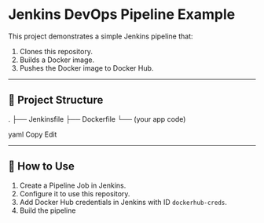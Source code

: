 # Jenkins DevOps Pipeline Example

This project demonstrates a simple Jenkins pipeline that:

1. Clones this repository.
2. Builds a Docker image.
3. Pushes the Docker image to Docker Hub.

---

## 📂 Project Structure

.
├── Jenkinsfile
├── Dockerfile
└── (your app code)

yaml
Copy
Edit

---

## 📝 How to Use

1. Create a Pipeline Job in Jenkins.
2. Configure it to use this repository.
3. Add Docker Hub credentials in Jenkins with ID `dockerhub-creds`.
4. Build the pipeline
